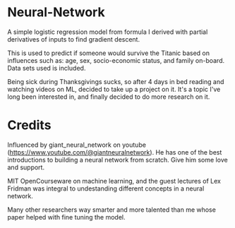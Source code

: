 # Neural-Network
A simple logistic regression model from formula I derived with partial derivatives of inputs to find gradient descent.

This is used to predict if someone would survive the Titanic based on influences such as: age, sex, socio-economic
status, and family on-board. Data sets used is included.

Being sick during Thanksgivings sucks, so after 4 days in bed reading and watching videos on ML, decided to take up
a project on it. It's a topic I've long been interested in, and finally decided to do more research on it.

# Credits 
Influenced by giant_neural_network on youtube (https://www.youtube.com/@giantneuralnetwork). He has one of the best 
introductions to building a neural network from scratch. Give him some love and support.

MIT OpenCourseware on machine learning, and the guest lectures of Lex Fridman was integral to undestanding different 
concepts in a neural network.

Many other researchers way smarter and more talented than me whose paper helped with fine tuning the model.
